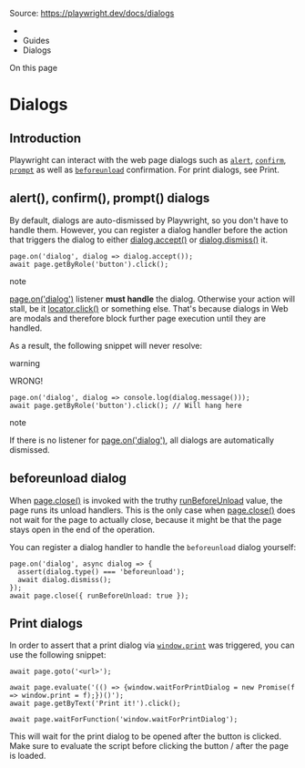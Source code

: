 Source: https://playwright.dev/docs/dialogs

  * [](/)
  * Guides
  * Dialogs



On this page

# Dialogs

## Introduction​

Playwright can interact with the web page dialogs such as [`alert`](https://developer.mozilla.org/en-US/docs/Web/API/Window/alert), [`confirm`](https://developer.mozilla.org/en-US/docs/Web/API/Window/confirm), [`prompt`](https://developer.mozilla.org/en-US/docs/Web/API/Window/prompt) as well as [`beforeunload`](https://developer.mozilla.org/en-US/docs/Web/API/Window/beforeunload_event) confirmation. For print dialogs, see Print.

## alert(), confirm(), prompt() dialogs​

By default, dialogs are auto-dismissed by Playwright, so you don't have to handle them. However, you can register a dialog handler before the action that triggers the dialog to either [dialog.accept()](/docs/api/class-dialog#dialog-accept) or [dialog.dismiss()](/docs/api/class-dialog#dialog-dismiss) it.
    
    
    page.on('dialog', dialog => dialog.accept());  
    await page.getByRole('button').click();  
    

note

[page.on('dialog')](/docs/api/class-page#page-event-dialog) listener **must handle** the dialog. Otherwise your action will stall, be it [locator.click()](/docs/api/class-locator#locator-click) or something else. That's because dialogs in Web are modals and therefore block further page execution until they are handled.

As a result, the following snippet will never resolve:

warning

WRONG!
    
    
    page.on('dialog', dialog => console.log(dialog.message()));  
    await page.getByRole('button').click(); // Will hang here  
    

note

If there is no listener for [page.on('dialog')](/docs/api/class-page#page-event-dialog), all dialogs are automatically dismissed.

## beforeunload dialog​

When [page.close()](/docs/api/class-page#page-close) is invoked with the truthy [runBeforeUnload](/docs/api/class-page#page-close-option-run-before-unload) value, the page runs its unload handlers. This is the only case when [page.close()](/docs/api/class-page#page-close) does not wait for the page to actually close, because it might be that the page stays open in the end of the operation.

You can register a dialog handler to handle the `beforeunload` dialog yourself:
    
    
    page.on('dialog', async dialog => {  
      assert(dialog.type() === 'beforeunload');  
      await dialog.dismiss();  
    });  
    await page.close({ runBeforeUnload: true });  
    

## Print dialogs​

In order to assert that a print dialog via [`window.print`](https://developer.mozilla.org/en-US/docs/Web/API/Window/print) was triggered, you can use the following snippet:
    
    
    await page.goto('<url>');  
      
    await page.evaluate('(() => {window.waitForPrintDialog = new Promise(f => window.print = f);})()');  
    await page.getByText('Print it!').click();  
      
    await page.waitForFunction('window.waitForPrintDialog');  
    

This will wait for the print dialog to be opened after the button is clicked. Make sure to evaluate the script before clicking the button / after the page is loaded.
